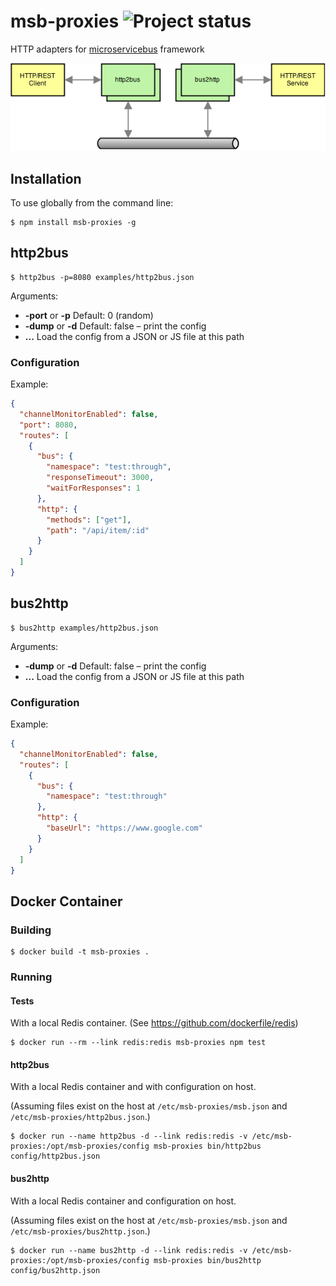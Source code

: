 # msb-proxies ![Project status](https://travis-ci.org/tcdl/msb-proxies.svg?branch=master)

HTTP adapters for [microservicebus](http://github.com/tcdl/msb) framework

![e.g. http2bus and bus2http](docs/end-to-end.png)

## Installation

To use globally from the command line:

```
$ npm install msb-proxies -g
```

## http2bus

```
$ http2bus -p=8080 examples/http2bus.json
```

Arguments:
- **-port** or **-p** Default: 0 (random)
- **-dump** or **-d** Default: false – print the config
- **...** Load the config from a JSON or JS file at this path

### Configuration

Example:

```json
{
  "channelMonitorEnabled": false,
  "port": 8080,
  "routes": [
    {
      "bus": {
        "namespace": "test:through",
        "responseTimeout": 3000,
        "waitForResponses": 1
      },
      "http": {
        "methods": ["get"],
        "path": "/api/item/:id"
      }
    }
  ]
}
```

## bus2http

```
$ bus2http examples/http2bus.json
```

Arguments:
- **-dump** or **-d** Default: false – print the config
- **...** Load the config from a JSON or JS file at this path

### Configuration

Example:

```json
{
  "channelMonitorEnabled": false,
  "routes": [
    {
      "bus": {
        "namespace": "test:through"
      },
      "http": {
        "baseUrl": "https://www.google.com"
      }
    }
  ]
}
```

## Docker Container

### Building

```
$ docker build -t msb-proxies .
```

### Running

#### Tests

With a local Redis container. (See https://github.com/dockerfile/redis)

```
$ docker run --rm --link redis:redis msb-proxies npm test
```

#### http2bus

With a local Redis container and with configuration on host.

(Assuming files exist on the host at `/etc/msb-proxies/msb.json` and `/etc/msb-proxies/http2bus.json`.)

```
$ docker run --name http2bus -d --link redis:redis -v /etc/msb-proxies:/opt/msb-proxies/config msb-proxies bin/http2bus config/http2bus.json
```

#### bus2http

With a local Redis container and configuration on host.

(Assuming files exist on the host at `/etc/msb-proxies/msb.json` and `/etc/msb-proxies/bus2http.json`.)

```
$ docker run --name bus2http -d --link redis:redis -v /etc/msb-proxies:/opt/msb-proxies/config msb-proxies bin/bus2http config/bus2http.json
```
